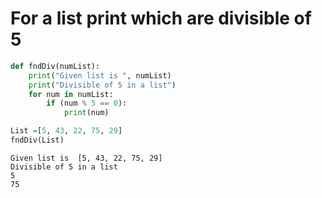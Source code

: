 # For a list print which are divisible of 5


```python
def fndDiv(numList):
    print("Given list is ", numList)
    print("Divisible of 5 in a list")
    for num in numList:
        if (num % 5 == 0):
            print(num)

List =[5, 43, 22, 75, 29]
fndDiv(List)
```

    Given list is  [5, 43, 22, 75, 29]
    Divisible of 5 in a list
    5
    75
    
